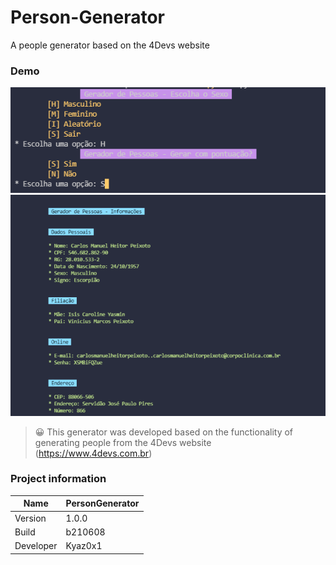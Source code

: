 # Person-Generator
A people generator based on the 4Devs website

### Demo
<img src="img/PersonGenerator - Demo 1.png" />
<img src="img/PersonGenerator - Demo 2.png" />

> 😀 This generator was developed based on the functionality of generating people from the 4Devs website (https://www.4devs.com.br)

### Project information
|Name| PersonGenerator |
|----|--|
|Version|1.0.0|
|Build|b210608|
|Developer|Kyaz0x1|
